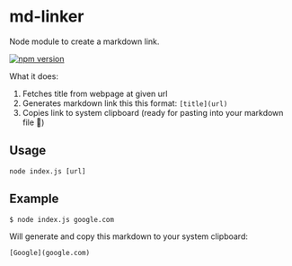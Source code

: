 # md-linker

Node module to create a markdown link.

[![npm version](https://badge.fury.io/js/md-linker.svg)](https://badge.fury.io/js/md-linker)


What it does:
1. Fetches title from webpage at given url
2. Generates markdown link this this format: `[title](url)`
3. Copies link to system clipboard (ready for pasting into your markdown file 👻)

## Usage
```
node index.js [url]
```


## Example
```
$ node index.js google.com
```

Will generate and copy this markdown to your system clipboard:
```
[Google](google.com)
```
